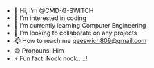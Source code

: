 - 👋 Hi, I’m @CMD-G-SWITCH
- 👀 I’m interested in coding
- 🌱 I’m currently learning Computer Engineering
- 💞️ I’m looking to collaborate on any projects
- 📫 How to reach me geeswich809@gmail.com
- 😄 Pronouns: Him
- ⚡ Fun fact: Nock nock.....!

<!---
CMD-G-SWITCH/CMD-G-SWITCH is a ✨ special ✨ repository because its `README.md` (this file) appears on your GitHub profile.
You can click the Preview link to take a look at your changes.
--->
